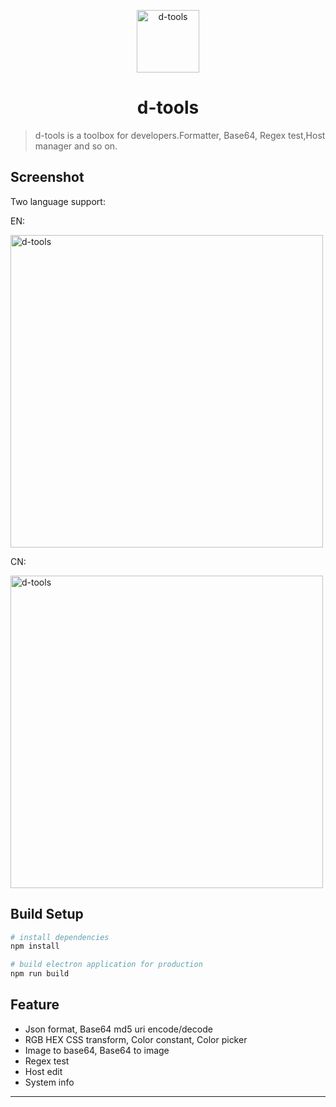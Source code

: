<p align="center"><img src="http://liuhuihao.com/wp-content/uploads/2018/08/256x256.png" alt="d-tools" width="100" height="100"></p>

<h1 align="center">d-tools</h1>

> d-tools is a toolbox for developers.Formatter, Base64, Regex test,Host manager and so on.
## Screenshot
Two language support:

EN:

<img src="https://github.com/geminate/d-tools/blob/master/blob/master/img/en.png" alt="d-tools" style="width:500px;">

CN:

<img src="https://github.com/geminate/d-tools/blob/master/blob/master/img/cn.png" alt="d-tools" style="width:500px;">

## Build Setup

``` bash
# install dependencies
npm install

# build electron application for production
npm run build
```

## Feature

* Json format, Base64 md5 uri encode/decode
* RGB HEX CSS transform, Color constant, Color picker
* Image to base64, Base64 to image
* Regex test
* Host edit
* System info

---